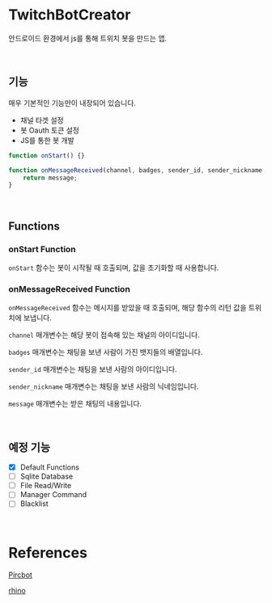 # TwitchBotCreator

안드로이드 환경에서 js를 통해 트위치 봇을 만드는 앱.

<br>

## 기능

매우 기본적인 기능만이 내장되어 있습니다.

- 채널 타겟 설정
- 봇 Oauth 토큰 설정
- JS를 통한 봇 개발

```javascript
function onStart() {}

function onMessageReceived(channel, badges, sender_id, sender_nickname, message) {
    return message;
}
```

<br>

## Functions

### onStart Function

`onStart` 함수는 봇이 시작될 때 호출되며, 값을 초기화할 때 사용합니다.

### onMessageReceived Function

`onMessageReceived` 함수는 메시지를 받았을 때 호출되며, 해당 함수의 리턴 값을 트위치에 보냅니다.

`channel` 매개변수는 해당 봇이 접속해 있는 채널의 아이디입니다.

`badges` 매개변수는 채팅을 보낸 사람이 가진 뱃지들의 배열입니다.

`sender_id` 매개변수는 채팅을 보낸 사람의 아이디입니다.

`sender_nickname` 매개변수는 채팅을 보낸 사람의 닉네임입니다.

`message` 매개변수는 받은 채팅의 내용입니다.

<br>

## 예정 기능

- [x] Default Functions
- [ ] Sqlite Database
- [ ] File Read/Write
- [ ] Manager Command
- [ ] Blacklist

<br>

# References

[Pircbot](http://www.jibble.org/pircbot.php)

[rhino](https://github.com/mozilla/rhino)
